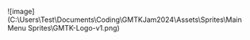 ![image](C:\Users\Test\Documents\Coding\GMTKJam2024\Assets\Sprites\Main Menu Sprites\GMTK-Logo-v1.png)

